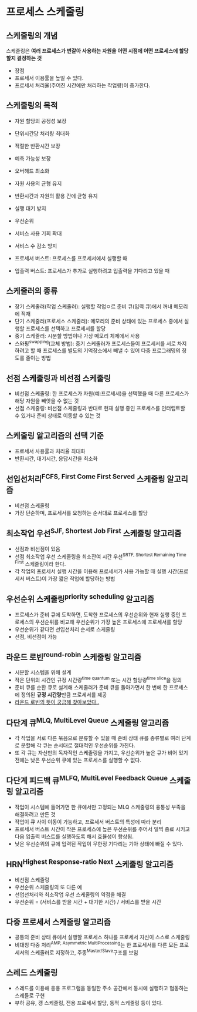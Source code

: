 # 프로세스 스케줄링  

## 스케줄링의 개념  
 스케줄링은 **여러 프로세스가 번갈아 사용하는 자원을 어떤 시점에 어떤 프로세스에 할당할지 결정하는 것**  
- 장점
 - 프로세서 이용률을 높일 수 있다.  
 - 프로세서 처리율(주어진 시간에만 처리하는 작업량)이 증가한다.  

## 스케줄링의 목적  

- 자원 할당의 공정성 보장
- 단위시간당 처리량 최대화 
- 적절한 반환시간 보장  
- 예측 가능성 보장  
- 오버헤드 최소화  
- 자원 사용의 균형 유지  
- 반환시간과 자원의 활용 간에 균형 유지  
- 실행 대기 방지  
- 우선순위  
- 서비스 사용 기회 확대  
- 서비스 수 감소 방지  

- 프로세서 버스트: 프로세스를 프로세서에서 실행할 때  
 - 입출력 버스트: 프로세스가 추가로 실행하려고 입출력을 기다리고 있을 때  

## 스케줄러의 종류  
- 장기 스케줄러(작업 스케줄러): 실행할 작업ㅇ르 준비 큐(입력 큐)에서 꺼내 메모리에 적재  
- 단기 스케줄러(프로세스 스케줄러): 메모리의 준비 상태에 있는 프로세스 중에서 실행할 프로세스를 선택하고 프로세서를 할당  
- 중기 스케줄러: 시분할 방법이나 가상 메모리 체제에서 사용    
- 스와핑<sup>swapping</sup>(교체 방법): 중기 스케줄러가 프로세스들이 프로세서를 서로 차지하려고 할 때 프로세스를 별도의 기억장소에서 빼낼 수 있어 다중 프로그래밍의 정도를 줄이는 방법  

## 선점 스케줄링과 비선점 스케줄링  
- 비선점 스케줄링: 한 프로세스가 자원(예:프로세서)을 선택했을 때 다른 프로세스가 해당 자원을 빼앗을 수 없는 것  
- 선점 스케줄링: 비선점 스케줄링과 반대로 현재 실행 중인 프로세스를 인터럽트할 수 있거나 준비 상태로 이동할 수 있는 것   

## 스케줄링 알고리즘의 선택 기준  
- 프로세서 사용률과 처리율 최대화  
- 반환시간, 대기시간, 응답시간을 최소화  

## 선입선처리<sup>FCFS, First Come First Served</sup> 스케줄링 알고리즘  
- 비선점 스케줄링  
- 가장 단순하며, 프로세서를 요청하는 순서대로 프로세스를 할당  

## 최소작업 우선<sup>SJF, Shortest Job First</sup> 스케줄링 알고리즘  
- 선점과 비선점이 있음  
 - 선점 최소작업 우선 스케줄링을 최소잔여 시간 우선<sup>SRTF, Shortest Remaining Time First</sup> 스케줄링이라 한다.  
- 각 작업의 프로세서 실행 시간을 이용해 프로세서가 사용 가능할 때 실행 시간(프로세서 버스트)이 가장 짧은 작업에 할당하는 방법   

## 우선순위 스케줄링<sup>priority scheduling</sup> 알고리즘  

- 프로세스가 준비 큐에 도착하면, 도착한 프로세스의 우선순위와 현재 실행 중인 프로세스의 우선순위를 비교해 우선순위가 가장 높은 프로세스에 프로세서를 할당  
 - 우선순위가 같다면 선입선처리 순서로 스케줄링   
- 선점, 비선점이 가능  

## 라운드 로빈<sup>round-robin</sup> 스케줄링 알고리즘  

- 시분할 시스템을 위해 설계  
- 작은 단위의 시간인 규정 시간량<sup>time quantum</sup> 또는 시간 할당량<sup>time slice</sup>을 정의  
- 준비 큐를 순환 큐로 설계해 스케줄러가 준비 큐를 돌아가면서 한 번에 한 프로세스에 정의된 **규정 시간량**만큼 프로세서를 제공  
- [라운드 로빈의 뜻이 궁금해 찾아보았다..](https://search.naver.com/p/crd/rd?m=1&px=204&py=497&sx=204&sy=321&p=S+LKTdpySEZssaSRDXdsssssss0-024482&q=%B6%F3%BF%EE%B5%E5%B7%CE%BA%F3&ssc=tab.nx.all&f=nexearch&w=nexearch&s=16zp6ZSPPT/TmmzlZ78G8A==&time=1474514017298&t=2&a=kdc_btm*t.tit&r=2&i=88153d9b_000000000050014c4e82cdfc&u=http%3A//terms.naver.com/entry.nhn%3FdocId%3D2717956%26cid%3D55551%26categoryId%3D55551&cr=1)  

## 다단계 큐<sup>MLQ, MultiLevel Queue</sup> 스케줄링 알고리즘  
- 각 작업을 서로 다른 묶음으로 분류할 수 있을 때 준비 상태 큐를 종류별로 여러 단계로 분할해 각 큐는 순서대로 절대적인 우선순위를 가진다.  
- 또 각 큐는 자신만의 독자적인 스케줄링을 가지고, 우선순위가 높은 큐가 비어 있기 전에는 낮은 우선순위 큐에 있는 프로세스를 실행할 수 없다.  

## 다단계 피드백 큐<sup>MLFQ, MultiLevel Feedback Queue</sup> 스케줄링 알고리즘  
- 작업이 시스템에 들어가면 한 큐에서만 고정되는 MLQ 스케줄링의 융통성 부족을 해결하려고 만든 것  
- 작업이 큐 사이 이동이 가능하고, 프로세서 버스트의 특성에 따라 분리  
- 프로세서 버스트 시간이 작은 프로세스에 높은 우선순위를 주어서 일찍 종료 시키고 다음 입출력 버스트를 실행하도록 해서 효율성이 향상됨.  
- 낮은 우선순위의 큐에 입력된 작업이 무한정 기다리는 기아 상태에 빠질 수 있다.  

## HRN<sup>Highest Response-ratio Next</sup> 스케줄링 알고리즘  
- 비선점 스케줄링  
- 우선순위 스케줄링의 또 다른 예  
- 선업선처리와 최소작업 우선 스케줄링의 약점을 해결  
- 우선순위 = (서비스를 받을 시간 + 대기한 시간) / 서비스를 받을 시간  

## 다중 프로세서 스케줄링 알고리즘  
- 공통의 준비 상태 큐에서 실행할 프로세스 하나를 프로세서 자신이 스스로 스케줄링  
- 비대칭 다중 처리<sup>AMP, Asymmetric MultiProcessing</sup>는 한 프로세서를 다른 모든 프로세서의 스케줄러로 지정하고, 주종<sup>Master/Slave</sup>구조를 보임  

## 스레드 스케줄링  
- 스레드를 이용해 응용 프로그램을 동일한 주소 공간에서 동시에 실행하고 협동하는 스레들로 구현  
- 부하 공유, 갱 스케줄링, 전용 프로세서 할당, 동적 스케줄링 등이 있다.  



